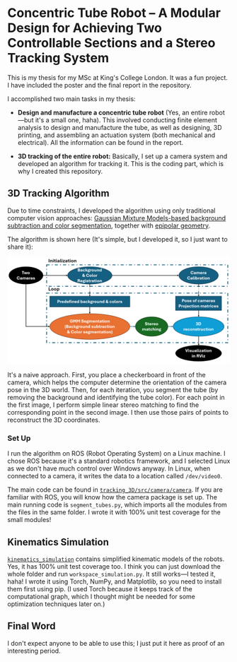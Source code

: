 # Concentric Tube Robot – A Modular Design for Achieving Two Controllable Sections and a Stereo Tracking System

This is my thesis for my MSc at King's College London. It was a fun project. I have included the poster and the final report in the repository.

I accomplished two main tasks in my thesis:

+ **Design and manufacture a concentric tube robot** (Yes, an entire robot—but it's a small one, haha). This involved conducting finite element analysis to design and manufacture the tube, as well as designing, 3D printing, and assembling an actuation system (both mechanical and electrical). All the information can be found in the report.

+ **3D tracking of the entire robot:** Basically, I set up a camera system and developed an algorithm for tracking it. This is the coding part, which is why I created this repository.

## 3D Tracking Algorithm

Due to time constraints, I developed the algorithm using only traditional computer vision approaches: [Gaussian Mixture Models-based background subtraction and color segmentation](https://www.researchgate.net/publication/283026260_Background_subtraction_based_on_Gaussian_mixture_models_using_color_and_depth_information), together with [epipolar geometry](https://en.wikipedia.org/wiki/Epipolar_geometry).

The algorithm is shown here (It's simple, but I developed it, so I just want to share it):

![algorithm](images/tracking_algorithm.png)

It's a naive approach. First, you place a checkerboard in front of the camera, which helps the computer determine the orientation of the camera pose in the 3D world. Then, for each iteration, you segment the tube (by removing the background and identifying the tube color). For each point in the first image, I perform simple linear stereo matching to find the corresponding point in the second image. I then use those pairs of points to reconstruct the 3D coordinates.

### Set Up

I run the algorithm on ROS (Robot Operating System) on a Linux machine. I chose ROS because it's a standard robotics framework, and I selected Linux as we don't have much control over Windows anyway. In Linux, when connected to a camera, it writes the data to a location called `/dev/video0`.

The main code can be found in [`tracking_3D/src/camera/camera`](tracking_3D/src/camera/camera). If you are familiar with ROS, you will know how the camera package is set up. The main running code is `segment_tubes.py`, which imports all the modules from the files in the same folder. I wrote it with 100% unit test coverage for the small modules!

## Kinematics Simulation

[`kinematics_simulation`](kinematics_simulation) contains simplified kinematic models of the robots. Yes, it has 100% unit test coverage too. I think you can just download the whole folder and run `workspace_simulation.py`. It still works—I tested it, haha! I wrote it using Torch, NumPy, and Matplotlib, so you need to install them first using pip. (I used Torch because it keeps track of the computational graph, which I thought might be needed for some optimization techniques later on.)

## Final Word

I don't expect anyone to be able to use this; I just put it here as proof of an interesting period.
